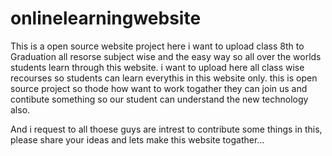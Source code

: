 # onlinelearningwebsite
 This is a open source website project here i want to upload class 8th to Graduation all resorse subject wise and the easy way so all over the worlds students learn through this website.
i want to upload here all class wise recourses so students can learn everythis in this website only. this is open source project so thode how want to work togather they can join us and contibute something so our student can understand the new technology also.
 
 And i request to all thoese guys are intrest to contribute some things in this, please share your ideas and lets make this website togather...
